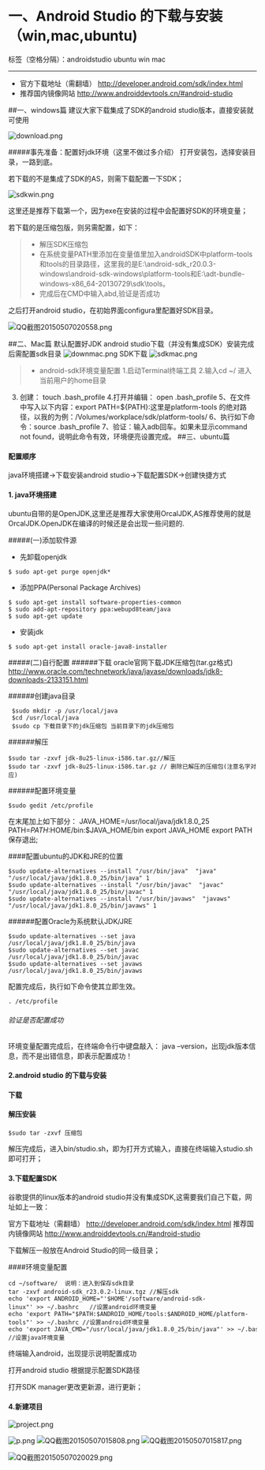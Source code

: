# 一、Android Studio 的下载与安装（win,mac,ubuntu)

标签（空格分隔）：androidstudio ubuntu win mac

---


* 官方下载地址（需翻墙）
http://developer.android.com/sdk/index.html
* 推荐国内镜像网站
http://www.androiddevtools.cn/#android-studio

##一、windows篇
建议大家下载集成了SDK的android studio版本，直接安装就可使用

![download.png](.\images\download.png)

#####事先准备：配置好jdk环境（这里不做过多介绍）
打开安装包，选择安装目录，一路到底。

若下载的不是集成了SDK的AS，则需下载配置一下SDK；


![sdkwin.png](.\images\sdkwin.png)

这里还是推荐下载第一个，因为exe在安装的过程中会配置好SDK的环境变量；

若下载的是压缩包版，则另需配置，如下：
>* 解压SDK压缩包
>* 在系统变量PATH里添加在变量值里加入androidSDK中platform-tools和tools的目录路径，这里我的是E:\android-sdk_r20.0.3-windows\android-sdk-windows\platform-tools和E:\adt-bundle-windows-x86_64-20130729\sdk\tools。
>* 完成后在CMD中输入abd,验证是否成功

之后打开android studio，在初始界面configura里配置好SDK目录。

![QQ截图20150507020558.png](.\images\QQ截图20150507020558.png)


##二、Mac篇
默认配置好JDK
android studio下载（并没有集成SDK）安装完成后需配置sdk目录
![downmac.png](.\images\downmac.png)
SDK下载
![sdkmac.png](.\images\sdkmac.png)
>* android-sdk环境变量配置
>1.启动Terminal终端工具
2.输入cd ~/ 进入当前用户的home目录

3. 创建：
touch .bash_profile
4.打开并编辑：
open .bash_profile
5、在文件中写入以下内容：export PATH=${PATH}:这里是platform-tools 的绝对路径，以我的为例：/Volumes/workplace/sdk/platform-tools/
6、执行如下命令：source .bash_profile 
7、验证：输入adb回车。如果未显示command not found，说明此命令有效，环境便亮设置完成。
##三、ubuntu篇
#### 配置顺序
java环境搭建->下载安装android studio->下载配置SDK->创建快捷方式



#### 1. java环境搭建
   ubuntu自带的是OpenJDK,这里还是推荐大家使用OrcalJDK,AS推荐使用的就是OrcalJDK.OpenJDK在编译的时候还是会出现一些问题的.
   
   
#####(一)添加软件源
* 先卸载openjdk
```shell
$ sudo apt-get purge openjdk* 
```
* 添加PPA(Personal Package Archives)
```shell
$ sudo apt-get install software-properties-common
$ sudo add-apt-repository ppa:webupd8team/java
$ sudo apt-get update
```
* 安装jdk
```shell
$ sudo apt-get install oracle-java8-installer
```


#####(二)自行配置
######下载
oracle官网下载JDK压缩包(tar.gz格式)
http://www.oracle.com/technetwork/java/javase/downloads/jdk8-downloads-2133151.html


######创建java目录
 
```shell
 $sudo mkdir -p /usr/local/java
 $cd /usr/local/java 
 $sudo cp 下载目录下的jdk压缩包 当前目录下的jdk压缩包 
```
######解压
```shell
$sudo tar -zxvf jdk-8u25-linux-i586.tar.gz//解压
$sudo tar -zxvf jdk-8u25-linux-i586.tar.gz // 删除已解压的压缩包(注意名字对应) 
```

######配置环境变量
```shell
$sudo gedit /etc/profile 
```
在末尾加上如下部分：
JAVA_HOME=/usr/local/java/jdk1.8.0_25
PATH=$PATH:$HOME/bin:$JAVA_HOME/bin export 
JAVA_HOME export PATH 
保存退出;

####配置ubuntu的JDK和JRE的位置 
    
```shell
$sudo update-alternatives --install "/usr/bin/java"  "java" "/usr/local/java/jdk1.8.0_25/bin/java" 1
$sudo update-alternatives --install "/usr/bin/javac"  "javac" "/usr/local/java/jdk1.8.0_25/bin/javac" 1  
$sudo update-alternatives --install "/usr/bin/javaws"  "javaws" "/usr/local/java/jdk1.8.0_25/bin/javaws" 1
```
######配置Oracle为系统默认JDK/JRE 
```shell
$sudo update-alternatives --set java /usr/local/java/jdk1.8.0_25/bin/java 
$sudo update-alternatives --set javac /usr/local/java/jdk1.8.0_25/bin/javac 
$sudo update-alternatives --set javaws /usr/local/java/jdk1.8.0_25/bin/javaws
```
配置完成后，执行如下命令使其立即生效。 
```
. /etc/profile 
```
###### 验证是否配置成功
环境变量配置完成后，在终端命令行中键盘敲入： java –version，出现jdk版本信息，而不是出错信息，即表示配置成功！ 



#### 2.android studio 的下载与安装

#### 下载

#### 解压安装
```shell
$sudo tar -zxvf 压缩包
```
解压完成后，进入bin/studio.sh，即为打开方式输入，直接在终端输入studio.sh即可打开；



#### 3.下载配置SDK
谷歌提供的linux版本的android studio并没有集成SDK,这需要我们自己下载，网址如上一致：

官方下载地址（需翻墙）
http://developer.android.com/sdk/index.html
推荐国内镜像网站
http://www.androiddevtools.cn/#android-studio

下载解压一般放在Android Studio的同一级目录；


####环境变量配置
```shell
cd ~/software/  说明：进入到保存sdk目录 
tar -zxvf android-sdk_r23.0.2-linux.tgz //解压sdk 
echo 'export ANDROID_HOME="'$HOME'/software/android-sdk-linux"' >> ~/.bashrc   //设置android环境变量 
echo 'export PATH="$PATH:$ANDROID_HOME/tools:$ANDROID_HOME/platform-tools"' >> ~/.bashrc //设置android环境变量 
echo 'export JAVA_CMD="/usr/local/java/jdk1.8.0_25/bin/java"' >> ~/.bashrc //设置java环境变量
```
终端输入android，出现提示说明配置成功

打开android studio 根据提示配置SDK路径


打开SDK manager更改更新源，进行更新；

#### 4.新建项目

![project.png](.\images\project.png)



![p.png](.\images\p.png)
![QQ截图20150507015808.png](.\images\QQ截图20150507015808.png)
![QQ截图20150507015817.png](.\images\QQ截图20150507015817.png)


![QQ截图20150507020029.png](.\images\QQ截图20150507020029.png)

